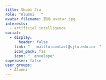 ```yaml
---
title: Shuai Jia
role: "Alumni   "
avatar_filename: 贾帅.avatar.jpg
interests:
  - artificial intelligence
social:
  - display:
      header: false
    link: "   mailto:contact@sjtu.edu.cn  "
    icon_pack: fas
    icon: "  envelope"
superuser: false
user_groups:
  - Alumni
---
```

